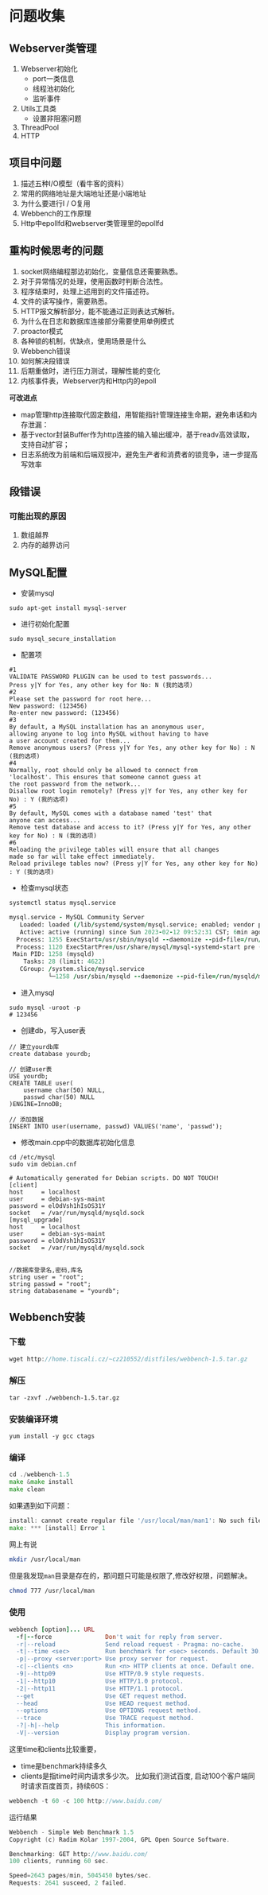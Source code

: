 问题收集
===

## Webserver类管理

1. Webserver初始化
   - port一类信息
   - 线程池初始化
   - 监听事件
2. Utils工具类
   - 设置非阻塞问题
3. ThreadPool
4. HTTP

## 项目中问题

1. 描述五种I/O模型（看牛客的资料）
2. 常用的网络地址是大端地址还是小端地址
3. 为什么要进行I / O复用
4. Webbench的工作原理
5. Http中epollfd和webserver类管理里的epollfd

## 重构时候思考的问题

1. socket网络编程那边初始化，变量信息还需要熟悉。
2. 对于异常情况的处理，使用函数时判断合法性。
3. 程序结束时，处理上述用到的文件描述符。
4. 文件的读写操作，需要熟悉。
5. HTTP报文解析部分，能不能通过正则表达式解析。
6. 为什么在日志和数据库连接部分需要使用单例模式
7. proactor模式
8. 各种锁的机制，优缺点，使用场景是什么
9. Webbench错误
10. 如何解决段错误
11. 后期重做时，进行压力测试，理解性能的变化
12. 内核事件表，Webserver内和Http内的epoll

**可改进点**

- map管理http连接取代固定数组，用智能指针管理连接生命期，避免串话和内存泄漏：
- 基于vector<char>封装Buffer作为http连接的输入输出缓冲，基于readv高效读取，支持自动扩容；
- 日志系统改为前端和后端双授冲，避免生产者和消费者的锁竞争，进一步提高写效率



## 段错误

### 可能出现的原因

1. 数组越界
2. 内存的越界访问

## MySQL配置

- 安装mysql

```pgsql
sudo apt-get install mysql-server
```

- 进行初始化配置

```ebnf
sudo mysql_secure_installation
```

- 配置项

```livecodeserver
#1
VALIDATE PASSWORD PLUGIN can be used to test passwords...
Press y|Y for Yes, any other key for No: N (我的选项)
#2
Please set the password for root here...
New password: (123456)
Re-enter new password: (123456)
#3
By default, a MySQL installation has an anonymous user,
allowing anyone to log into MySQL without having to have
a user account created for them...
Remove anonymous users? (Press y|Y for Yes, any other key for No) : N (我的选项)
#4
Normally, root should only be allowed to connect from
'localhost'. This ensures that someone cannot guess at
the root password from the network...
Disallow root login remotely? (Press y|Y for Yes, any other key for No) : Y (我的选项)
#5
By default, MySQL comes with a database named 'test' that
anyone can access...
Remove test database and access to it? (Press y|Y for Yes, any other key for No) : N (我的选项)
#6
Reloading the privilege tables will ensure that all changes
made so far will take effect immediately.
Reload privilege tables now? (Press y|Y for Yes, any other key for No) : Y (我的选项)
```

- 检查mysql状态

```fortran
systemctl status mysql.service

mysql.service - MySQL Community Server
   Loaded: loaded (/lib/systemd/system/mysql.service; enabled; vendor preset: e
   Active: active (running) since Sun 2023-02-12 09:52:31 CST; 6min ago
  Process: 1255 ExecStart=/usr/sbin/mysqld --daemonize --pid-file=/run/mysqld/m
  Process: 1120 ExecStartPre=/usr/share/mysql/mysql-systemd-start pre (code=exi
 Main PID: 1258 (mysqld)
    Tasks: 28 (limit: 4622)
   CGroup: /system.slice/mysql.service
           └─1258 /usr/sbin/mysqld --daemonize --pid-file=/run/mysqld/mysqld.pi
```

- 进入mysql

```shell
sudo mysql -uroot -p
# 123456
```

- 创建db，写入user表

```shell
// 建立yourdb库
create database yourdb;

// 创建user表
USE yourdb;
CREATE TABLE user(
    username char(50) NULL,
    passwd char(50) NULL
)ENGINE=InnoDB;

// 添加数据
INSERT INTO user(username, passwd) VALUES('name', 'passwd');
```

- 修改main.cpp中的数据库初始化信息

```shell
cd /etc/mysql
sudo vim debian.cnf

# Automatically generated for Debian scripts. DO NOT TOUCH!
[client]
host     = localhost
user     = debian-sys-maint
password = elOdVsh1hIsOS31Y
socket   = /var/run/mysqld/mysqld.sock
[mysql_upgrade]
host     = localhost
user     = debian-sys-maint
password = elOdVsh1hIsOS31Y
socket   = /var/run/mysqld/mysqld.sock


//数据库登录名,密码,库名
string user = "root";
string passwd = "root";
string databasename = "yourdb";
```

## Webbench安装

### 下载

```cpp
wget http://home.tiscali.cz/~cz210552/distfiles/webbench-1.5.tar.gz
```

### 解压

```undefined
tar -zxvf ./webbench-1.5.tar.gz
```

### 安装编译环境

```undefined
yum install -y gcc ctags
```

### 编译

```go
cd ./webbench-1.5
make &make install
make clean
```

如果遇到如下问题：

```go
install: cannot create regular file '/usr/local/man/man1': No such file or directory
make: *** [install] Error 1
```

网上有说

```bash
mkdir /usr/local/man
```

但是我发现`man`目录是存在的，那问题只可能是权限了,修改好权限，问题解决。

```bash
chmod 777 /usr/local/man
```

### 使用

```ruby
webbench [option]... URL
  -f|--force               Don't wait for reply from server.
  -r|--reload              Send reload request - Pragma: no-cache.
  -t|--time <sec>          Run benchmark for <sec> seconds. Default 30.
  -p|--proxy <server:port> Use proxy server for request.
  -c|--clients <n>         Run <n> HTTP clients at once. Default one.
  -9|--http09              Use HTTP/0.9 style requests.
  -1|--http10              Use HTTP/1.0 protocol.
  -2|--http11              Use HTTP/1.1 protocol.
  --get                    Use GET request method.
  --head                   Use HEAD request method.
  --options                Use OPTIONS request method.
  --trace                  Use TRACE request method.
  -?|-h|--help             This information.
  -V|--version             Display program version.
```

这里time和clients比较重要，

- time是benchmark持续多久
- clients是指time时间内请求多少次。
   比如我们测试百度, 启动100个客户端同时请求百度首页，持续60S：

```swift
webbench -t 60 -c 100 http://www.baidu.com/
```

运行结果

```swift
Webbench - Simple Web Benchmark 1.5
Copyright (c) Radim Kolar 1997-2004, GPL Open Source Software.

Benchmarking: GET http://www.baidu.com/
100 clients, running 60 sec.

Speed=2643 pages/min, 5045450 bytes/sec.
Requests: 2641 susceed, 2 failed.
```